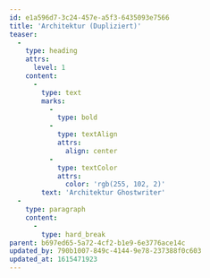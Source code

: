 ```yaml
---
id: e1a596d7-3c24-457e-a5f3-6435093e7566
title: 'Architektur (Dupliziert)'
teaser:
  -
    type: heading
    attrs:
      level: 1
    content:
      -
        type: text
        marks:
          -
            type: bold
          -
            type: textAlign
            attrs:
              align: center
          -
            type: textColor
            attrs:
              color: 'rgb(255, 102, 2)'
        text: 'Architektur Ghostwriter'
  -
    type: paragraph
    content:
      -
        type: hard_break
parent: b697ed65-5a72-4cf2-b1e9-6e3776ace14c
updated_by: 790b1007-849c-4144-9e78-237388f0c603
updated_at: 1615471923
---
```

